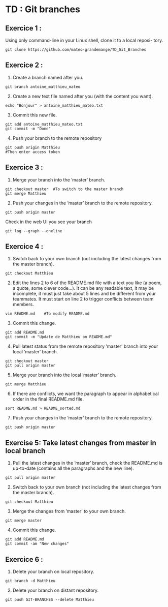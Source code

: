 # TD : Git branches

## Exercice 1 :

Using only command-line in your Linux shell, clone it to a local reposi-
tory.
```
git clone https://github.com/mateo-grandemange/TD_Git_Branches
```

## Exercice 2 :

1. Create a branch named after you.
```
git branch antoine_matthieu_mateo
```

2. Create a new text file named after you (with the content you want).
```
echo "Bonjour" > antoine_matthieu_mateo.txt

```
3. Commit this new file.
```
git add antoine_matthieu_mateo.txt
git commit -m "Done"
```
4. Push your branch to the remote repository
```
git push origin Matthieu
#Then enter access token
```

## Exercice 3 :

1. Merge your branch into the ’master’ branch.
```
git checkout master  #To switch to the master branch
git merge Matthieu
```
2. Push your changes in the ’master’ branch to the remote repository.
```
git push origin master
```
Check in the web UI you see your branch
```
git log --graph --oneline
```

## Exercice 4 :

1. Switch back to your own branch (not including the latest changes from
the master branch).
```
git checkout Matthieu
```
2. Edit the lines 2 to 6 of the README.md file with a text you like (a
poem, a quote, some clever code...). It can be any readable text, it may
be incomplete, it must just take about 5 lines and be different from your
teammates. It must start on line 2 to trigger conflicts between team
members.
```
vim README.md    #To modify README.md
```
3. Commit this change.
```
git add README.md
git commit -m "Update de Matthieu on README.md"
```
4. Pull latest status from the remote repository ’master’ branch into your
local ’master’ branch. 
```
git checkout master
git pull origin master
```
5. Merge your branch into the local ’master’ branch. 
```
git merge Matthieu
```
6. If there are conflicts, we want the paragraph to appear in alphabetical
order in the final README.md file.
```
sort README.md > README_sorted.md
```
7. Push your changes in the ’master’ branch to the remote repository.
```
git push origin master
```

## Exercise 5: Take latest changes from master in local branch

1. Pull the latest changes in the ’master’ branch, check the README.md
is up-to-date (contains all the paragraphs and the new line).
```
git pull origin master
```
2. Switch back to your own branch (not including the latest changes from
the master branch).
```
git checkout Matthieu
```
3. Merge the changes from ’master’ to your own branch.
```
git merge master
```
4. Commit this change.
```
git add README.md
git commit -am "New changes"
```

## Exercice 6 :

1. Delete your branch on local repository.
```
git branch -d Matthieu
```

2. Delete your branch on distant repository.
```
git push GIT-BRANCHES --delete Matthieu
```
